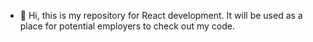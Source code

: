 - 👋 Hi, this is my repository for React development. It will be used as a place for potential employers to check out my code.
